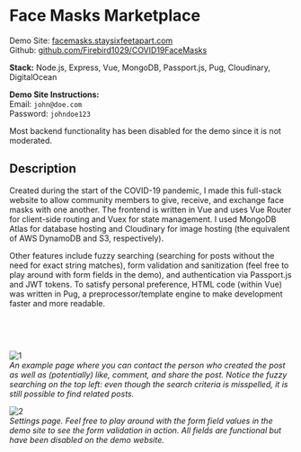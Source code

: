 # Face Masks Marketplace

Demo Site: [facemasks.staysixfeetapart.com](https://facemasks.staysixfeetapart.com/)  
Github: [github.com/Firebird1029/COVID19FaceMasks](https://github.com/Firebird1029/COVID19FaceMasks)

**Stack:** Node.js, Express, Vue, MongoDB, Passport.js, Pug, Cloudinary, DigitalOcean

**Demo Site Instructions:**  
Email: `john@doe.com`  
Password: `johndoe123`

Most backend functionality has been disabled for the demo since it is not moderated.

## Description

Created during the start of the COVID-19 pandemic, I made this full-stack website to allow community members to give, receive, and exchange face masks with one another. The frontend is written in Vue and uses Vue Router for client-side routing and Vuex for state management. I used MongoDB Atlas for database hosting and Cloudinary for image hosting (the equivalent of AWS DynamoDB and S3, respectively).

Other features include fuzzy searching (searching for posts without the need for exact string matches), form validation and sanitization (feel free to play around with form fields in the demo), and authentication via Passport.js and JWT tokens. To satisfy personal preference, HTML code (within Vue) was written in Pug, a preprocessor/template engine to make development faster and more readable.

&nbsp;

&nbsp;

![1](/img/facemasks/1.png "1")  
*An example page where you can contact the person who created the post as well as (potentially) like, comment, and share the post. Notice the fuzzy searching on the top left: even though the search criteria is misspelled, it is still possible to find related posts.*

![2](/img/facemasks/2.png "2")  
*Settings page. Feel free to play around with the form field values in the demo site to see the form validation in action. All fields are functional but have been disabled on the demo website.*

